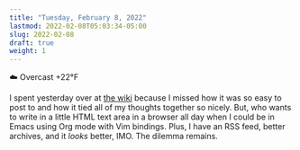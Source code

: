 ```yaml
---
title: "Tuesday, February 8, 2022"
lastmod: 2022-02-08T05:03:34-05:00
slug: 2022-02-08
draft: true
weight: 1
---
```


☁️   Overcast +22°F

I spent yesterday over at [the wiki](https://rudimentarylathe.wiki) because I missed how it was so easy to post to and how it tied all of my thoughts together so nicely. But, who wants to write in a little HTML text area in a browser all day when I could be in Emacs using Org mode with Vim bindings. Plus, I have an RSS feed, better archives, and it _looks_ better, IMO. The dilemma remains.

[//]: # "Exported with love from a post written in Org mode"
[//]: # "- https://github.com/kaushalmodi/ox-hugo"
